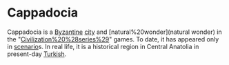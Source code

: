 # Cappadocia

Cappadocia is a [Byzantine](Byzantine) [city](city) and [natural%20wonder](natural wonder) in the "[Civilization%20%28series%29](Civilization)" games. To date, it has appeared only in [scenario](scenario)s. In real life, it is a historical region in Central Anatolia in present-day [Turkish](Turkey).